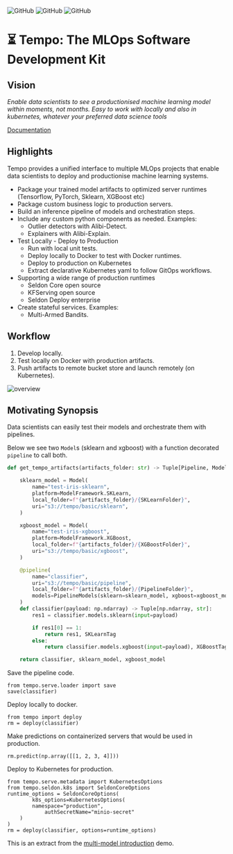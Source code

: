 
![GitHub](https://img.shields.io/badge/Version-0.1.0-green.svg)
![GitHub](https://img.shields.io/badge/Python-3.5—3.8-blue.svg)
![GitHub](https://img.shields.io/badge/License-Apache-black.svg)

# ⏳ Tempo: The MLOps Software Development Kit

## Vision

*Enable data scientists to see a productionised machine learning model within moments, not months. Easy to work with locally and also in kubernetes, whatever your preferred data science tools*

[Documentation](https://tempo.readthedocs.io/en/latest/)

## Highlights

Tempo provides a unified interface to multiple MLOps projects that enable data scientists to deploy and productionise machine learning systems.


 * Package your trained model artifacts to optimized server runtimes (Tensorflow, PyTorch, Sklearn, XGBoost etc)
 * Package custom business logic to production servers.
 * Build an inference pipeline of models and orchestration steps.
 * Include any custom python components as needed. Examples:
     * Outlier detectors with Alibi-Detect.
     * Explainers with Alibi-Explain.
 * Test Locally - Deploy to Production
     * Run with local unit tests.     
     * Deploy locally to Docker to test with Docker runtimes.
     * Deploy to production on Kubernetes
     * Extract declarative Kubernetes yaml to follow GitOps workflows.     
 * Supporting a wide range of production runtimes
     * Seldon Core open source
     * KFServing open source
     * Seldon Deploy enterprise     
 * Create stateful services. Examples:
    * Multi-Armed Bandits.



## Workflow

1. Develop locally.
2. Test locally on Docker with production artifacts.
3. Push artifacts to remote bucket store and launch remotely (on Kubernetes).

![overview](https://raw.githubusercontent.com/SeldonIO/tempo/master/docs/assets/tempo-overview.png)

## Motivating Synopsis

Data scientists can easily test their models and orchestrate them with pipelines.

Below we see two `Model`s (sklearn and xgboost) with a function decorated `pipeline` to call both.


```python
def get_tempo_artifacts(artifacts_folder: str) -> Tuple[Pipeline, Model, Model]:

    sklearn_model = Model(
        name="test-iris-sklearn",
        platform=ModelFramework.SKLearn,
        local_folder=f"{artifacts_folder}/{SKLearnFolder}",
        uri="s3://tempo/basic/sklearn",
    )

    xgboost_model = Model(
        name="test-iris-xgboost",
        platform=ModelFramework.XGBoost,
        local_folder=f"{artifacts_folder}/{XGBoostFolder}",
        uri="s3://tempo/basic/xgboost",
    )

    @pipeline(
        name="classifier",
        uri="s3://tempo/basic/pipeline",
        local_folder=f"{artifacts_folder}/{PipelineFolder}",
        models=PipelineModels(sklearn=sklearn_model, xgboost=xgboost_model),
    )
    def classifier(payload: np.ndarray) -> Tuple[np.ndarray, str]:
        res1 = classifier.models.sklearn(input=payload)

        if res1[0] == 1:
            return res1, SKLearnTag
        else:
            return classifier.models.xgboost(input=payload), XGBoostTag

    return classifier, sklearn_model, xgboost_model

```

Save the pipeline code.

```
from tempo.serve.loader import save
save(classifier)
```

Deploy locally to docker.

```
from tempo import deploy
rm = deploy(classifier)
```

Make predictions on containerized servers that would be used in production.

```
rm.predict(np.array([[1, 2, 3, 4]]))
```

Deploy to Kubernetes for production.

```
from tempo.serve.metadata import KubernetesOptions
from tempo.seldon.k8s import SeldonCoreOptions
runtime_options = SeldonCoreOptions(
        k8s_options=KubernetesOptions(
	    namespace="production",
            authSecretName="minio-secret"
	)
)	
rm = deploy(classifier, options=runtime_options)
```

This is an extract from the [multi-model introduction](https://tempo.readthedocs.io/en/latest/examples/multi-model/README.html) demo.
